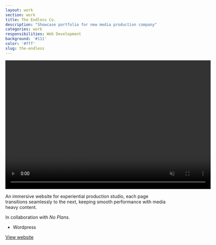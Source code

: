 ```yaml
---
layout: work
section: work
title: The Endless Co.
description: "Showcase portfolio for new media production company"
categories: work
responsibilities: Web Development
background: '#111'
color: '#fff'
slug: the-endless
---
```


<div>
  <video loop muted playsinline id="{{ page.slug }}" class="browser_img" title="{{ page.title }}"
    preload="auto" width="640" height="400" data-setup="{}">
    <source src="{{ site.root }}/work/videos/theendless.mp4#t=0.1" type='video/mp4'>
  </video>
</div>

<p>
  An immersive website for experiential production studio, each page transitions seamlessly to the next, keeping smooth performance with media heavy content.
</p>
<p>
  In collaboration with <em>No Plans</em>.
</p>


<ul class="tags">
  <li>Wordpress</li>
</ul>

<a href="https://theendless.co/" class="button" rel="external">View website</a>
